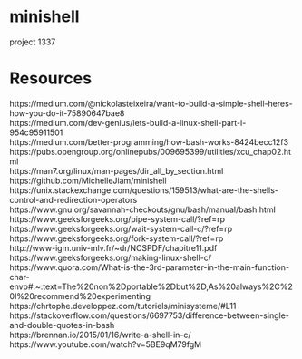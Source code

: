 # minishell
project 1337
<h1>Resources</h1>
https://medium.com/@nickolasteixeira/want-to-build-a-simple-shell-heres-how-you-do-it-75890647bae8</br>
https://medium.com/dev-genius/lets-build-a-linux-shell-part-i-954c95911501</br>
https://medium.com/better-programming/how-bash-works-8424becc12f3</br>
https://pubs.opengroup.org/onlinepubs/009695399/utilities/xcu_chap02.html</br>
https://man7.org/linux/man-pages/dir_all_by_section.html</br>
https://github.com/MichelleJiam/minishell</br>
https://unix.stackexchange.com/questions/159513/what-are-the-shells-control-and-redirection-operators</br>
https://www.gnu.org/savannah-checkouts/gnu/bash/manual/bash.html</br>
https://www.geeksforgeeks.org/pipe-system-call/?ref=rp</br>
https://www.geeksforgeeks.org/wait-system-call-c/?ref=rp</br>
https://www.geeksforgeeks.org/fork-system-call/?ref=rp</br>
http://www-igm.univ-mlv.fr/~dr/NCSPDF/chapitre11.pdf</br>
https://www.geeksforgeeks.org/making-linux-shell-c/</br>
https://www.quora.com/What-is-the-3rd-parameter-in-the-main-function-char-envp#:~:text=The%20non%2Dportable%2Dbut%2D,As%20always%2C%20I%20recommend%20experimenting</br>
https://chrtophe.developpez.com/tutoriels/minisysteme/#L11</br>
https://stackoverflow.com/questions/6697753/difference-between-single-and-double-quotes-in-bash</br>
https://brennan.io/2015/01/16/write-a-shell-in-c/</br>
https://www.youtube.com/watch?v=5BE9qM79fgM</br>

